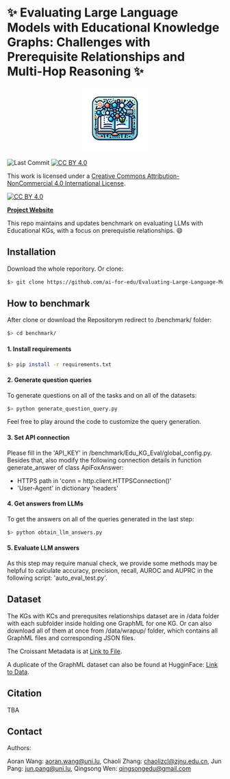 # :sparkles: Evaluating Large Language Models with Educational Knowledge Graphs: Challenges with Prerequisite Relationships and Multi-Hop Reasoning :sparkles:

<p align="center">
  <img src="websites/websites/assets/theme/images/favicon.png" alt="Project Icon" width="150"/>
</p>


![Last Commit](https://img.shields.io/github/last-commit/ai-for-edu/Evaluating-Large-Language-Models-with-Educational-Knowledge-Graphs-on-Prerequisite-Relationships
)
[![CC BY 4.0][cc-by-shield]][cc-by]

This work is licensed under a
[Creative Commons Attribution-NonCommercial 4.0 International License][cc-by]. 

[![CC BY 4.0][cc-by-image]][cc-by]

[cc-by]: http://creativecommons.org/licenses/by/4.0/
[cc-by-image]: https://i.creativecommons.org/l/by/4.0/88x31.png
[cc-by-shield]: https://img.shields.io/badge/License-CC%20BY%204.0-lightgrey

[**Project Website**](https://ai-for-edu.github.io/Evaluating-Large-Language-Models-with-Educational-Knowledge-Graphs-on-Prerequisite-Relationships/)

This repo maintains and updates benchmark on evaluating LLMs with Educational KGs, with a focus on prerequistie relationships. :smile:

## Installation

Download the whole reporitory. Or clone:


```sh
$> git clone https://github.com/ai-for-edu/Evaluating-Large-Language-Models-with-Educational-Knowledge-Graphs-on-Prerequisite-Relationships
```

## How to benchmark

After clone or download the Repositorym redirect to /benchmark/ folder:
```sh
$> cd benchmark/
```

#### 1. Install requirements
```sh
$> pip install -r requirements.txt
```

#### 2. Generate question queries

To generate questions on all of the tasks and on all of the datasets:
```sh
$> python generate_question_query.py
```
Feel free to play around the code to customize the query generation.

#### 3. Set API connection

Please fill in the 'API_KEY' in /benchmark/Edu_KG_Eval/global_config.py.
Besides that, also modify the following connection details in function generate_answer of class ApiFoxAnswer:

- HTTPS path in 'conn = http.client.HTTPSConnection()'
- 'User-Agent' in dictionary 'headers'

#### 4. Get answers from LLMs

To get the answers on all of the queries generated in the last step:
```sh
$> python obtain_llm_answers.py
```

#### 5. Evaluate LLM answers

As this step may require manual check, we provide some methods may be helpful to calculate accuracy, precision, recall, AUROC and AUPRC in the following script: 'auto_eval_test.py'.


## Dataset

The KGs with KCs and prerequsites relationships dataset are in /data folder with each subfolder inside holding one GraphML for one KG. 
Or can also download all of them at once from /data/wrapup/ folder, which contains all GraphML files and corresponding JSON files.

The Croissant Metadata is at [Link to File](https://github.com/ai-for-edu/Evaluating-Large-Language-Models-with-Educational-Knowledge-Graphs-on-Prerequisite-Relationships/blob/main/data/wrapup/croissant_metadata_KC4EDU.json).

A duplicate of the GraphML dataset can also be found at HugginFace: [Link to Data](https://huggingface.co/datasets/RalfWang/KCs4EDU).


## Citation

TBA

## Contact

Authors: 

Aoran Wang: aoran.wang@uni.lu, Chaoli Zhang: chaolizcl@zjnu.edu.cn, Jun Pang: jun.pang@uni.lu, Qingsong Wen: qingsongedu@gmail.com
